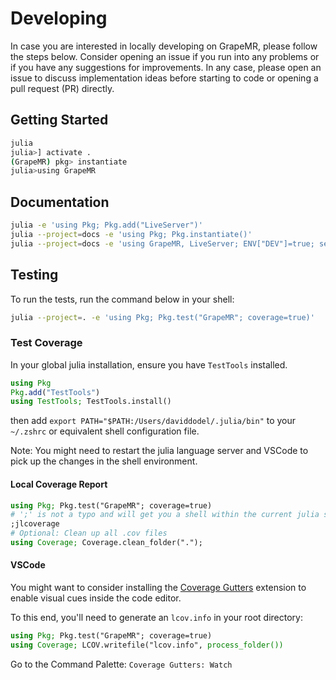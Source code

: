 # Developing

In case you are interested in locally developing on GrapeMR, please follow the steps below.
Consider opening an issue if you run into any problems or if you have any suggestions for improvements.
In any case, please open an issue to discuss implementation ideas before starting to code or opening a pull request (PR) directly.

## Getting Started

```bash
julia
julia>] activate .
(GrapeMR) pkg> instantiate
julia>using GrapeMR
```

## Documentation

```bash
julia -e 'using Pkg; Pkg.add("LiveServer")'
julia --project=docs -e 'using Pkg; Pkg.instantiate()'
julia --project=docs -e 'using GrapeMR, LiveServer; ENV["DEV"]=true; servedocs(skip_dirs=["docs/src/generated"])'
```

## Testing

To run the tests, run the command below in your shell:

```bash
julia --project=. -e 'using Pkg; Pkg.test("GrapeMR"; coverage=true)'
```

### Test Coverage

In your global julia installation, ensure you have `TestTools` installed.

```julia
using Pkg
Pkg.add("TestTools")
using TestTools; TestTools.install()
```

then add `export PATH="$PATH:/Users/daviddodel/.julia/bin"` to your `~/.zshrc` or equivalent shell configuration file.

Note: You might need to restart the julia language server and VSCode to pick up the changes in the shell environment.

#### Local Coverage Report

```julia
using Pkg; Pkg.test("GrapeMR"; coverage=true)
# ';' is not a typo and will get you a shell within the current julia session
;jlcoverage
# Optional: Clean up all .cov files
using Coverage; Coverage.clean_folder(".");
```

#### VSCode

You might want to consider installing the [Coverage Gutters](https://marketplace.visualstudio.com/items?itemName=ryanluker.vscode-coverage-gutters) extension to enable visual cues inside the code editor.

To this end, you'll need to generate an `lcov.info` in your root directory:

```julia
using Pkg; Pkg.test("GrapeMR"; coverage=true)
using Coverage; LCOV.writefile("lcov.info", process_folder())
```

Go to the Command Palette: `Coverage Gutters: Watch`

